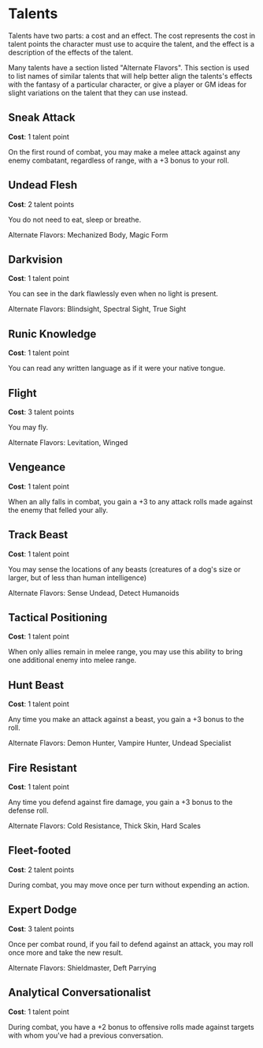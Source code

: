 Talents
=====

Talents have two parts: a cost and an effect. The cost represents the cost in talent points the character must use to acquire the talent, and the effect is a description of the effects of the talent.

Many talents have a section listed "Alternate Flavors". This section is used to list names of similar talents that will help better align the talents's effects with the fantasy of a particular character, or give a player or GM ideas for slight variations on the talent that they can use instead.

Sneak Attack
-----
**Cost**: 1 talent point

On the first round of combat, you may make a melee attack against any enemy combatant, regardless of range, with a +3 bonus to your roll.

Undead Flesh
-----
**Cost**: 2 talent points

You do not need to eat, sleep or breathe.

Alternate Flavors: Mechanized Body, Magic Form

Darkvision
-----
**Cost**: 1 talent point

You can see in the dark flawlessly even when no light is present.

Alternate Flavors: Blindsight, Spectral Sight, True Sight

Runic Knowledge
-----
**Cost**: 1 talent point

You can read any written language as if it were your native tongue.

Flight
-----
**Cost**: 3 talent points

You may fly.

Alternate Flavors: Levitation, Winged

Vengeance
-----
**Cost**: 1 talent point

When an ally falls in combat, you gain a +3 to any attack rolls made against the enemy that felled your ally.

Track Beast
-----
**Cost**: 1 talent point

You may sense the locations of any beasts (creatures of a dog's size or larger, but of less than human intelligence)

Alternate Flavors: Sense Undead, Detect Humanoids

Tactical Positioning
-----
**Cost**: 1 talent point

When only allies remain in melee range, you may use this ability to bring one additional enemy into melee range.

Hunt Beast
-----
**Cost**: 1 talent point

Any time you make an attack against a beast, you gain a +3 bonus to the roll.

Alternate Flavors: Demon Hunter, Vampire Hunter, Undead Specialist

Fire Resistant
-----
**Cost**: 1 talent point

Any time you defend against fire damage, you gain a +3 bonus to the defense roll.

Alternate Flavors: Cold Resistance, Thick Skin, Hard Scales

Fleet-footed
-----
**Cost**: 2 talent points

During combat, you may move once per turn without expending an action.

Expert Dodge
-----
**Cost**: 3 talent points

Once per combat round, if you fail to defend against an attack, you may roll once more and take the new result.

Alternate Flavors: Shieldmaster, Deft Parrying

Analytical Conversationalist
-----
**Cost**: 1 talent point

During combat, you have a +2 bonus to offensive rolls made against targets with whom you've had a previous conversation.
